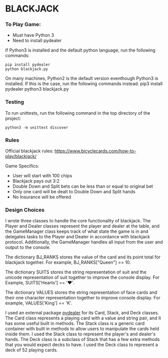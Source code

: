 
# BLACKJACK

### To Play Game:
* Must have Python 3
* Need to install pydealer

If Python3 is installed and the default python language, run 
the following commands:
```Unix
pip install pydealer
python blackjack.py
```
On many machines, Python2 is the default version eventhough Python3 is installed. 
If this is the case, run the following commands instead: 
pip3 install pydealer
python3 blackjack.py

### Testing
To run unittests, run the following command in the top directory of the 
project:
```Unix
python3 -m unittest discover
```

### Rules 
Official blackjack rules: https://www.bicyclecards.com/how-to-play/blackjack/

Game Specifics:
* User will start with 100 chips
* Blackjack pays out 3:2
* Double Down and Split bets can be less than or equal to original bet
* Only one card will be dealt to Double Down and Split hands 
* No Insurance will be offered

### Design Choices
I wrote three classes to handle the core functionality of blackjack.
The Player and Dealer classes represent the player and dealer at the 
table, and the  GameManager class keeps track of what state the game 
is in and delegates tasks to the Player and Dealer in accordance with
blackjack protocol. Additionally, the GameManager handles all input from
the user and output to the console. 

The dictionary BJ_RANKS stores the value of the card and its point total 
for blackjack together. For example, BJ_RANKS["Queen"] == 10. 

The dictionary SUITS stores the string representation of suit and the 
unicode representation of suit together to improve the console display. 
For Example, SUITS['Hearts'] == '♥'.

The dictionary VALUES stores the string representation of face cards and
their one character representation together to improve console display.
For example, VALUES['King'] == 'K'. 

I used an external package [pydealer](https://pydealer.readthedocs.io/en/latest/code.html) for its Card, Stack, and Deck classes.
The Card class represents a playing card with a value and string pair, and 
it has some useful built in methods. The Stack class is a generic card 
container with built in methods to allow users to manipulate the cards held 
inside them. I used the Stack class to represent the player's and dealer's
hands. The Deck class is a subclass of Stack that has a few extra methods 
that you would expect decks to have. I used the Deck class to represent a 
deck of 52 playing cards.
